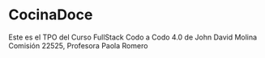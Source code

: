 # CocinaDoce
Este es el TPO del Curso FullStack Codo a Codo 4.0 de John David Molina
Comisión 22525, Profesora Paola Romero
